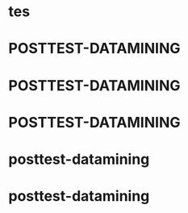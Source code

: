 # tes
# POSTTEST-DATAMINING
# POSTTEST-DATAMINING
# POSTTEST-DATAMINING
# posttest-datamining
# posttest-datamining
